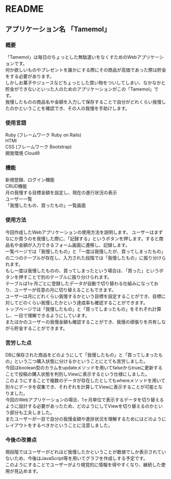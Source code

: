 # README

## アプリケーション名 「Tamemol」

### 概要
「Tamemol」は毎日のちょっとした無駄遣いをなくすためのWebアプリケーションです。<br>
何か欲しいものやプレゼントを誰かにする際にその商品が高価であった際は貯金をする必要があります。<br>
しかしお菓子やジュースなどちょっとした買い物をついしてしまい、なかなかと貯金ができないといった人のためのアプリケーションがこの「Tamemol」です。<br>
我慢したものの商品名や金額を入力して保存することで自分がどれくらい我慢したのかということを確認でき、その人の我慢を手助けします。<br>

### 使用言語
Ruby (フレームワーク Ruby on Rails)<br>
HTMl<br>
CSS (フレームワーク Bootstrap)<br>
開発環境 Cloud9<br>

### 機能
新規登録、ログイン機能<br>
CRUD機能<br>
月の我慢する目標金額を設定し、現在の進行状況の表示<br>
ユーザー一覧<br>
「我慢したもの、買ったもの」一覧画面<br>

### 使用方法
今回作成したWebアプリケーションの使用方法を説明します。
ユーザーはまずなにか買うのを我慢した際に、「記録する」というボタンを押します。すると商品名や金額が入力できるフォーム画面に遷移し、記録します。<br>
一覧ページでは「我慢したもの」と「一度は我慢したが、買ってしまったもの」の二つのテーブルが存在し、入力された段階では「我慢したもの」に振り分けられます。<br>
もし一度は我慢したものの、買ってしまったという場合は、「買った」というボタンを押すことで別のテーブルに振り分けられます。<br>
テーブルは1ヶ月ごとに登録したデータが自動で切り替わる仕組みになっており、ユーザーが任意の月に切り替えることもできます。<br>
ユーザーは月にどれくらい我慢するかという目標を設定することができ、目標に対してどのくらい我慢したかという達成率も確認することができます。<br>
トップページでは「我慢したもの」と「買ってしまったもの」をそれぞれ計算し、一目で理解できるようにしています。<br>
またほかのユーザーの我慢金額も確認することができ、我慢の頑張りを共有しながら貯金することができます。<br>

### 苦労した点
DBに保存された商品をどのようにして「我慢したもの」と「買ってしまったもの」という二つ購入状態に分けるかということにとても苦労しました。<br>
今回はboolean型のカラムをupdateメソッドを用いてfalseからtrueに更新することで投稿の購入状態を判別しViewに表示するという仕様にしました。<br>
このようにすることで複数のデータが存在したとしてもwhereメソッドを用いて別々にデータを収集でき、それぞれを計算してViewに表示することが可能となりました。<br>
今回のWebアプリケーションの場合、1ヶ月単位で表示するデータを切り替えるように設計する必要があったため、どのようにしてViewを切り替えるのかという部分も工夫しました。<br>
またユーザーが一目で自分の我慢金額や進捗状況を理解するためにはどのようにレイアウトをするべきかということに注意しました。<br>

### 今後の改善点
現段階ではユーザーがどれほど我慢したかということが数値でしか表示されていないため、今後はJavaScript等を用いてグラフを作成しする予定です。<br>
このようにすることでユーザーがより視覚的に情報を得やすくなり、継続した使用が見込めます。<br>